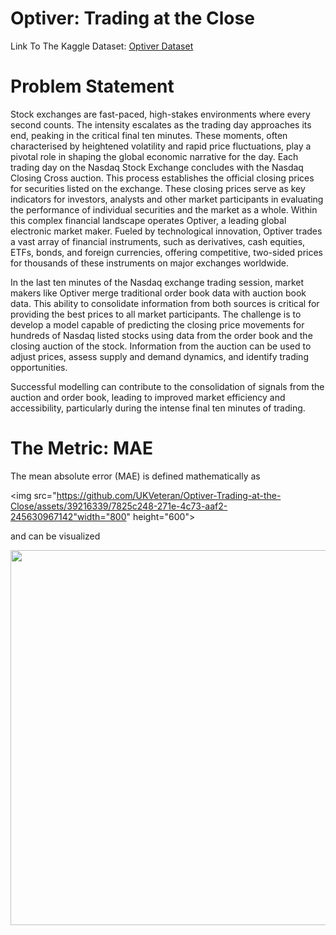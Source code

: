# Optiver: Trading at the Close

Link To The Kaggle Dataset: <a href="https://www.kaggle.com/competitions/optiver-trading-at-the-close/data">Optiver Dataset</a>

# Problem Statement

Stock exchanges are fast-paced, high-stakes environments where every second counts. The intensity escalates as the trading day approaches its end, peaking in the critical final ten minutes. These moments, often characterised by heightened volatility and rapid price fluctuations, play a pivotal role in shaping the global economic narrative for the day. Each trading day on the Nasdaq Stock Exchange concludes with the Nasdaq Closing Cross auction. This process establishes the official closing prices for securities listed on the exchange. These closing prices serve as key indicators for investors, analysts and other market participants in evaluating the performance of individual securities and the market as a whole. Within this complex financial landscape operates Optiver, a leading global electronic market maker. Fueled by technological innovation, Optiver trades a vast array of financial instruments, such as derivatives, cash equities, ETFs, bonds, and foreign currencies, offering competitive, two-sided prices for thousands of these instruments on major exchanges worldwide.

In the last ten minutes of the Nasdaq exchange trading session, market makers like Optiver merge traditional order book data with auction book data. This ability to consolidate information from both sources is critical for providing the best prices to all market participants. The challenge is to develop a model capable of predicting the closing price movements for hundreds of Nasdaq listed stocks using data from the order book and the closing auction of the stock. Information from the auction can be used to adjust prices, assess supply and demand dynamics, and identify trading opportunities.

Successful modelling can contribute to the consolidation of signals from the auction and order book, leading to improved market efficiency and accessibility, particularly during the intense final ten minutes of trading. 

# The Metric: MAE
The mean absolute error (MAE) is defined mathematically as 

<img src="https://github.com/UKVeteran/Optiver-Trading-at-the-Close/assets/39216339/7825c248-271e-4c73-aaf2-245630967142"width="800" height="600">

and can be visualized 

<img src="https://github.com/UKVeteran/Optiver-Trading-at-the-Close/assets/39216339/129e9167-7c70-428c-a341-ff2c4561163b" width="800" height="600">
